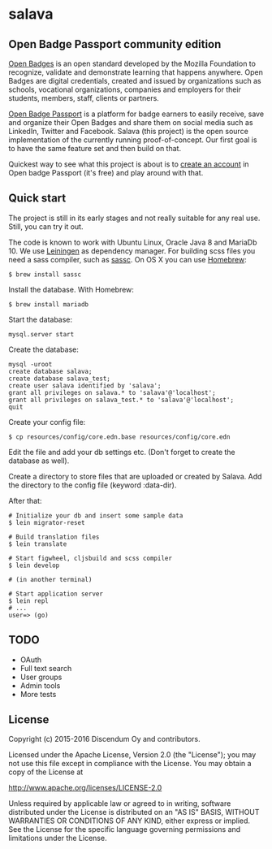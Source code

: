 # salava

## Open Badge Passport community edition

[Open Badges](http://openbadges.org/) is an open standard developed by the
Mozilla Foundation to recognize, validate and demonstrate learning that
happens anywhere. Open Badges are digital credentials, created and issued by
organizations such as schools, vocational organizations, companies and
employers for their students, members, staff, clients or partners.

[Open Badge Passport](https://openbadgepassport.com/) is a platform for badge
earners to easily receive, save and organize their Open Badges and share them
on social media such as LinkedIn, Twitter and Facebook. Salava (this project)
is the open source implementation of the currently running
proof-of-concept. Our first goal is to have the same feature set and then
build on that.

Quickest way to see what this project is about is to
[create an account](https://openbadgepassport.com/en/user/register)
in Open badge Passport (it's free) and play around with that.


## Quick start

The project is still in its early stages and not really suitable for any real
use. Still, you can try it out.

The code is known to work with Ubuntu Linux, Oracle Java 8 and MariaDb 10. We use
[Leiningen](http://leiningen.org/) as dependency manager. For building scss files you need a sass
compiler, such as [sassc](https://github.com/sass/sassc). On OS X you can use [Homebrew](http://brew.sh):

    $ brew install sassc

Install the database. With Homebrew:

    $ brew install mariadb

Start the database:

    mysql.server start

Create the database:

    mysql -uroot
    create database salava;
    create database salava_test;
    create user salava identified by 'salava';
    grant all privileges on salava.* to 'salava'@'localhost';
    grant all privileges on salava_test.* to 'salava'@'localhost';
    quit

Create your config file:

    $ cp resources/config/core.edn.base resources/config/core.edn

Edit the file and add your db settings etc. (Don't forget to create the
database as well).

Create a directory to store files that are uploaded or created by Salava. Add
the directory to the config file (keyword :data-dir).

After that:

    # Initialize your db and insert some sample data
    $ lein migrator-reset

    # Build translation files
    $ lein translate

    # Start figwheel, cljsbuild and scss compiler
    $ lein develop

    # (in another terminal)

    # Start application server
    $ lein repl
    # ...
    user=> (go)



## TODO

- OAuth
- Full text search
- User groups
- Admin tools
- More tests



## License

Copyright (c) 2015-2016 Discendum Oy and contributors.

Licensed under the Apache License, Version 2.0 (the "License");
you may not use this file except in compliance with the License.
You may obtain a copy of the License at

http://www.apache.org/licenses/LICENSE-2.0

Unless required by applicable law or agreed to in writing, software
distributed under the License is distributed on an "AS IS" BASIS,
WITHOUT WARRANTIES OR CONDITIONS OF ANY KIND, either express or implied.
See the License for the specific language governing permissions and
limitations under the License.
